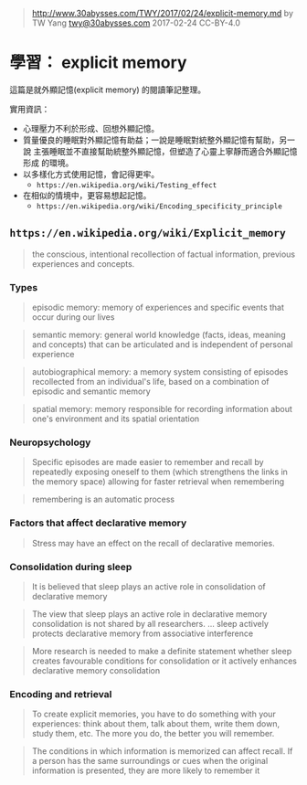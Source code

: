 ﻿> http://www.30abysses.com/TWY/2017/02/24/explicit-memory.md
> by TW Yang <twy@30abysses.com> 2017-02-24 CC-BY-4.0

# 學習： explicit memory

這篇是就外顯記憶(explicit memory) 的閱讀筆記整理。

實用資訊：

* 心理壓力不利於形成、回想外顯記憶。
* 質量優良的睡眠對外顯記憶有助益；一說是睡眠對統整外顯記憶有幫助，另一說
  主張睡眠並不直接幫助統整外顯記憶，但塑造了心靈上寧靜而適合外顯記憶形成
  的環境。
* 以多樣化方式使用記憶，會記得更牢。
  * `https://en.wikipedia.org/wiki/Testing_effect`
* 在相似的情境中，更容易想起記憶。
  * `https://en.wikipedia.org/wiki/Encoding_specificity_principle`



## `https://en.wikipedia.org/wiki/Explicit_memory`

> the conscious, intentional recollection of factual information,
> previous experiences and concepts.


### Types

> episodic memory: memory of experiences and specific events that occur
> during our lives

> semantic memory: general world knowledge (facts, ideas, meaning and
> concepts) that can be articulated and is independent of personal
> experience

> autobiographical memory: a memory system consisting of episodes
> recollected from an individual's life, based on a combination of
> episodic and semantic memory

> spatial memory: memory responsible for recording information about
> one's environment and its spatial orientation


### Neuropsychology

> Specific episodes are made easier to remember and recall by repeatedly
> exposing oneself to them (which strengthens the links in the memory
> space) allowing for faster retrieval when remembering

> remembering is an automatic process


### Factors that affect declarative memory

> Stress may have an effect on the recall of declarative memories.


### Consolidation during sleep

> It is believed that sleep plays an active role in consolidation of
> declarative memory

> The view that sleep plays an active role in declarative memory
> consolidation is not shared by all researchers. ... sleep actively
> protects declarative memory from associative interference

> More research is needed to make a definite statement whether sleep
> creates favourable conditions for consolidation or it actively
> enhances declarative memory consolidation


### Encoding and retrieval

> To create explicit memories, you have to do something with your
> experiences: think about them, talk about them, write them down,
> study them, etc. The more you do, the better you will remember.

> The conditions in which information is memorized can affect recall. If
> a person has the same surroundings or cues when the original
> information is presented, they are more likely to remember it
